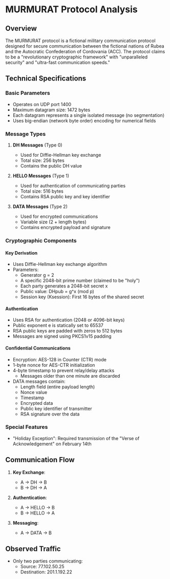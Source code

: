# MURMURAT Protocol Analysis

## Overview

The MURMURAT protocol is a fictional military communication protocol designed for secure communication between the fictional nations of Rubea and the Autocratic Confederation of Cordovania (ACC). The protocol claims to be a "revolutionary cryptographic framework" with "unparalleled security" and "ultra-fast communication speeds."

## Technical Specifications

### Basic Parameters
- Operates on UDP port 1400
- Maximum datagram size: 1472 bytes
- Each datagram represents a single isolated message (no segmentation)
- Uses big-endian (network byte order) encoding for numerical fields

### Message Types
1. **DH Messages** (Type 0)
   - Used for Diffie-Hellman key exchange
   - Total size: 256 bytes
   - Contains the public DH value

2. **HELLO Messages** (Type 1)
   - Used for authentication of communicating parties
   - Total size: 516 bytes
   - Contains RSA public key and key identifier

3. **DATA Messages** (Type 2)
   - Used for encrypted communications
   - Variable size (2 + length bytes)
   - Contains encrypted payload and signature

### Cryptographic Components

#### Key Derivation
- Uses Diffie-Hellman key exchange algorithm
- Parameters:
  - Generator g = 2
  - A specific 2048-bit prime number (claimed to be "holy")
  - Each party generates a 2048-bit secret x
  - Public value: DHpub = g^x (mod p)
  - Session key (Ksession): First 16 bytes of the shared secret

#### Authentication
- Uses RSA for authentication (2048 or 4096-bit keys)
- Public exponent e is statically set to 65537
- RSA public keys are padded with zeros to 512 bytes
- Messages are signed using PKCS1v15 padding

#### Confidential Communications
- Encryption: AES-128 in Counter (CTR) mode
- 1-byte nonce for AES-CTR initialization
- 4-byte timestamp to prevent relay/delay attacks
  - Messages older than one minute are discarded
- DATA messages contain:
  - Length field (entire payload length)
  - Nonce value
  - Timestamp
  - Encrypted data
  - Public key identifier of transmitter
  - RSA signature over the data

### Special Features
- "Holiday Exception": Required transmission of the "Verse of Acknowledgement" on February 14th

## Communication Flow
1. **Key Exchange**:
   - A → DH → B
   - B → DH → A

2. **Authentication**:
   - A → HELLO → B
   - B → HELLO → A

3. **Messaging**:
   - A → DATA → B

## Observed Traffic
- Only two parties communicating:
  - Source: 77.102.50.25
  - Destination: 201.1.192.22
